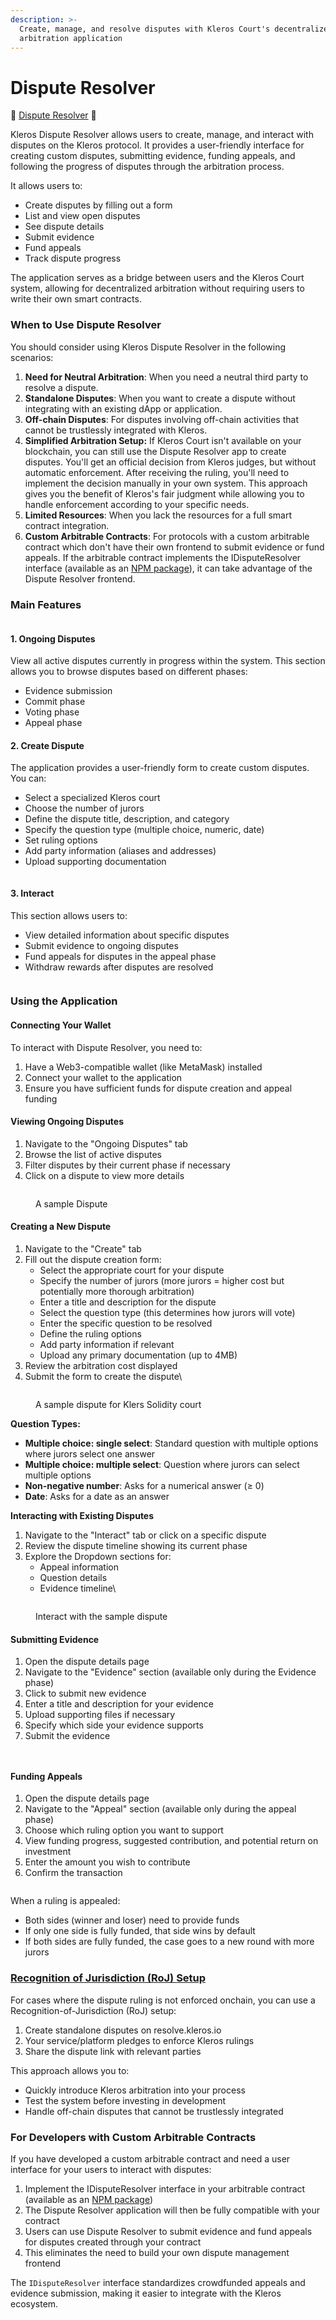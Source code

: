 ```yaml
---
description: >-
  Create, manage, and resolve disputes with Kleros Court's decentralized
  arbitration application
---
```


# Dispute Resolver

🔨 [Dispute Resolver](https://resolve.kleros.io/) 🔨

Kleros Dispute Resolver allows users to create, manage, and interact with disputes on the Kleros protocol. It provides a user-friendly interface for creating custom disputes, submitting evidence, funding appeals, and following the progress of disputes through the arbitration process.

It allows users to:

* Create disputes by filling out a form
* List and view open disputes
* See dispute details
* Submit evidence
* Fund appeals
* Track dispute progress

The application serves as a bridge between users and the Kleros Court system, allowing for decentralized arbitration without requiring users to write their own smart contracts.

### When to Use Dispute Resolver

You should consider using Kleros Dispute Resolver in the following scenarios:

1. **Need for Neutral Arbitration**: When you need a neutral third party to resolve a dispute.
2. **Standalone Disputes**: When you want to create a dispute without integrating with an existing dApp or application.
3. **Off-chain Disputes**: For disputes involving off-chain activities that cannot be trustlessly integrated with Kleros.
4. **Simplified Arbitration Setup:** If Kleros Court isn't available on your blockchain, you can still use the Dispute Resolver app to create disputes. You'll get an official decision from Kleros judges, but without automatic enforcement. After receiving the ruling, you'll need to implement the decision manually in your own system. This approach gives you the benefit of Kleros's fair judgment while allowing you to handle enforcement according to your specific needs.
5. **Limited Resources**: When you lack the resources for a full smart contract integration.
6. **Custom Arbitrable Contracts**: For protocols with a custom arbitrable contract which don't have their own frontend to submit evidence or fund appeals. If the arbitrable contract implements the IDisputeResolver interface (available as an [NPM package](https://www.npmjs.com/package/@kleros/dispute-resolver-interface-contract)), it can take advantage of the Dispute Resolver frontend.

### Main Features

<figure><img src="../../../../.gitbook/assets/image (4).png" alt=""><figcaption></figcaption></figure>

#### 1. Ongoing Disputes

View all active disputes currently in progress within the system. This section allows you to browse disputes based on different phases:

* Evidence submission
* Commit phase
* Voting phase
* Appeal phase

#### 2. Create Dispute

The application provides a user-friendly form to create custom disputes. You can:

* Select a specialized Kleros court
* Choose the number of jurors
* Define the dispute title, description, and category
* Specify the question type (multiple choice, numeric, date)
* Set ruling options
* Add party information (aliases and addresses)
* Upload supporting documentation

<figure><img src="../../../../.gitbook/assets/image (1) (1).png" alt=""><figcaption></figcaption></figure>

#### 3. Interact

This section allows users to:

* View detailed information about specific disputes
* Submit evidence to ongoing disputes
* Fund appeals for disputes in the appeal phase
* Withdraw rewards after disputes are resolved



<figure><img src="../../../../.gitbook/assets/image (1).png" alt=""><figcaption></figcaption></figure>

### Using the Application

#### Connecting Your Wallet

To interact with Dispute Resolver, you need to:

1. Have a Web3-compatible wallet (like MetaMask) installed
2. Connect your wallet to the application
3. Ensure you have sufficient funds for dispute creation and appeal funding

#### Viewing Ongoing Disputes

1. Navigate to the "Ongoing Disputes" tab
2. Browse the list of active disputes
3. Filter disputes by their current phase if necessary
4. Click on a dispute to view more details

<figure><img src="../../../../.gitbook/assets/image (104).png" alt=""><figcaption><p>A sample Dispute </p></figcaption></figure>

#### Creating a New Dispute

1. Navigate to the "Create" tab
2. Fill out the dispute creation form:
   * Select the appropriate court for your dispute
   * Specify the number of jurors (more jurors = higher cost but potentially more thorough arbitration)
   * Enter a title and description for the dispute
   * Select the question type (this determines how jurors will vote)
   * Enter the specific question to be resolved
   * Define the ruling options
   * Add party information if relevant
   * Upload any primary documentation (up to 4MB)
3. Review the arbitration cost displayed
4. Submit the form to create the dispute\


<figure><img src="../../../../.gitbook/assets/image (106).png" alt=""><figcaption><p>A sample dispute for Klers Solidity court</p></figcaption></figure>

**Question Types:**

* **Multiple choice: single select**: Standard question with multiple options where jurors select one answer
* **Multiple choice: multiple select**: Question where jurors can select multiple options
* **Non-negative number**: Asks for a numerical answer (≥ 0)
* **Date**: Asks for a date as an answer

**Interacting with Existing Disputes**

1. Navigate to the "Interact" tab or click on a specific dispute
2. Review the dispute timeline showing its current phase
3. Explore the Dropdown sections for:
   * Appeal information
   * Question details
   * Evidence timeline\


<figure><img src="../../../../.gitbook/assets/image (107).png" alt=""><figcaption><p>Interact with the sample dispute </p></figcaption></figure>

#### Submitting Evidence

1. Open the dispute details page
2. Navigate to the "Evidence" section (available only during the Evidence phase)
3. Click to submit new evidence
4. Enter a title and description for your evidence
5. Upload supporting files if necessary
6. Specify which side your evidence supports
7. Submit the evidence

<figure><img src="../../../../.gitbook/assets/image (108).png" alt=""><figcaption></figcaption></figure>

<figure><img src="../../../../.gitbook/assets/image (109).png" alt=""><figcaption></figcaption></figure>

#### Funding Appeals

1. Open the dispute details page
2. Navigate to the "Appeal" section (available only during the appeal phase)
3. Choose which ruling option you want to support
4. View funding progress, suggested contribution, and potential return on investment
5. Enter the amount you wish to contribute
6. Confirm the transaction

<figure><img src="../../../../.gitbook/assets/image (112).png" alt=""><figcaption></figcaption></figure>

When a ruling is appealed:

* Both sides (winner and loser) need to provide funds
* If only one side is fully funded, that side wins by default
* If both sides are fully funded, the case goes to a new round with more jurors

### [Recognition of Jurisdiction (RoJ) Setup](../use-cases/1.-dispute-resolution-integration-plan/)

For cases where the dispute ruling is not enforced onchain, you can use a Recognition-of-Jurisdiction (RoJ) setup:

1. Create standalone disputes on resolve.kleros.io
2. Your service/platform pledges to enforce Kleros rulings
3. Share the dispute link with relevant parties

This approach allows you to:

* Quickly introduce Kleros arbitration into your process
* Test the system before investing in development
* Handle off-chain disputes that cannot be trustlessly integrated

### For Developers with Custom Arbitrable Contracts

If you have developed a custom arbitrable contract and need a user interface for your users to interact with disputes:

1. Implement the IDisputeResolver interface in your arbitrable contract (available as an [NPM package](https://www.npmjs.com/package/@kleros/dispute-resolver-interface-contract))
2. The Dispute Resolver application will then be fully compatible with your contract
3. Users can use Dispute Resolver to submit evidence and fund appeals for disputes created through your contract
4. This eliminates the need to build your own dispute management frontend

The `IDisputeResolver` interface standardizes crowdfunded appeals and evidence submission, making it easier to integrate with the Kleros ecosystem.
